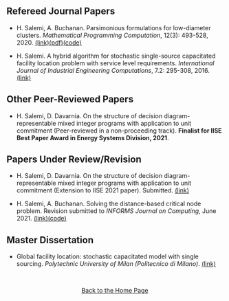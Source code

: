 ## Refereed Journal Papers

- H. Salemi, A. Buchanan. Parsimonious formulations for low-diameter clusters. *Mathematical Programming Computation*, 12(3): 493-528, 2020. [(link)](https://link.springer.com/article/10.1007/s12532-020-00175-6)[(pdf)](https://drive.google.com/file/d/1SgL7xWAeExdoQ3SjR0zertfrOOCoOlWA/view?usp=sharing)[(code)](https://github.com/halisalemi/ParsimoniousKClub)

- H. Salemi. A hybrid algorithm for stochastic single-source capacitated facility location problem
with service level requirements. *International Journal of Industrial Engineering Computations*, 7.2: 295-308, 2016. [(link)](http://m.growingscience.com/ijiec/Vol7/IJIEC_2015_37.pdf)

## Other Peer-Reviewed Papers

- H. Salemi, D. Davarnia. On the structure of decision diagram-representable mixed integer programs with application to unit commitment (Peer-reviewed in a non-proceeding track).
 **Finalist for IISE Best Paper Award in Energy Systems Division, 2021**.


## Papers Under Review/Revision

- H. Salemi, D. Davarnia. On the structure of decision diagram-representable mixed integer programs with application to unit commitment (Extension to IISE 2021 paper). Submitted. [(link)](http://www.optimization-online.org/DB_HTML/2021/01/8234.html)

- H. Salemi, A. Buchanan. Solving the distance-based critical node problem. Revision submitted to *INFORMS Journal on Computing*, June 2021. [(link)](http://www.optimization-online.org/DB_HTML/2020/04/7751.html)[(code)](https://github.com/halisalemi/DCNP)

## Master Dissertation 

- Global facility location: stochastic capacitated model with single sourcing. *Polytechnic University of Milan (Politecnico di Milano)*. [(link)](https://www.politesi.polimi.it/handle/10589/108091)

<br>

<div align="center">

[Back to the Home Page](./README.md)

  
</div>
